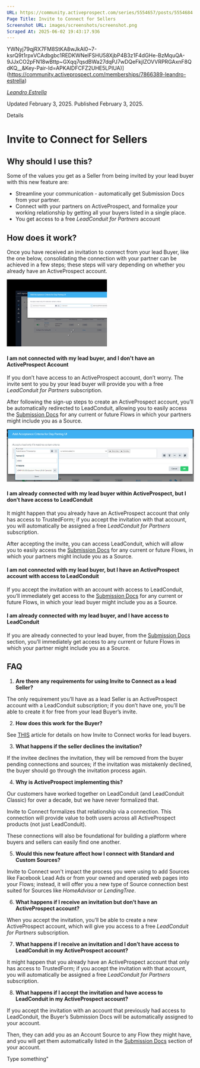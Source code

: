 ```yaml
---
URL: https://community.activeprospect.com/series/5554657/posts/5554684
Page Title: Invite to Connect for Sellers
Screenshot URL: images/screenshots/screenshot.png
Scraped At: 2025-06-02 19:43:17.936
---
```

YWNyj79qjRX7FM8StKA8wJkAl0~7-ksrQ9t1rpxVCAdbgbc1REDKWNelFSHU58XjbP4B3z1F4dGHe-BzMquQA-9JJxCO2pFN18wBttp~GXqq7qsdBWa27dqPJ7wDQeFkjIZOVVRPRGAxnF8QdKQ__&Key-Pair-Id=APKAIDFCFZ2UHE5LPIUA)](https://community.activeprospect.com/memberships/7866389-leandro-estrella)

[_Leandro Estrella_](https://community.activeprospect.com/memberships/7866389-leandro-estrella)

Updated February 3, 2025. Published February 3, 2025.

Details

# Invite to Connect for Sellers

## Why should I use this?

Some of the values you get as a Seller from being invited by your lead buyer with this new feature are:

- Streamline your communication - automatically get Submission Docs from your partner.
- Connect with your partners on ActiveProspect, and formalize your working relationship by getting all your buyers listed in a single place.
- You get access to a free _LeadConduit for Partners_ account

## How does it work?

Once you have received an invitation to connect from your lead Buyer, like the one below, consolidating the connection with your partner can be achieved in a few steps; these steps will vary depending on whether you already have an ActiveProspect account.

![](images/image-1.png)

#### I am not connected with my lead buyer, and I don't have an ActiveProspect Account

If you don’t have access to an ActiveProspect account, don’t worry. The invite sent to you by your lead buyer will provide you with a free _LeadConduit for Partners_ subscription.

After following the sign-up steps to create an ActiveProspect account, you’ll be automatically redirected to LeadConduit, allowing you to easily access the [Submission Docs](https://app.leadconduit.com/submissiondocs) for any current or future Flows in which your partners might include you as a Source.

![](images/image-2.png)

#### I am already connected with my lead buyer within ActiveProspect, but I don’t have access to LeadConduit

It might happen that you already have an ActiveProspect account that only has access to TrustedForm; if you accept the invitation with that account, you will automatically be assigned a free _LeadConduit for Partners_ subscription.

After accepting the invite, you can access LeadConduit, which will allow you to easily access the [Submission Docs](https://app.leadconduit.com/submissiondocs) for any current or future Flows, in which your partners might include you as a Source.

#### I am not connected with my lead buyer, but I have an ActiveProspect account with access to LeadConduit

If you accept the invitation with an account with access to LeadConduit, you’ll immediately get access to the [Submission Docs](https://app.leadconduit.com/submissiondocs) for any current or future Flows, in which your lead buyer might include you as a Source.

#### I am already connected with my lead buyer, and I have access to LeadConduit

If you are already connected to your lead buyer, from the [Submission Docs](https://app.leadconduit.com/submissiondocs) section, you’ll immediately get access to any current or future Flows in which your partner might include you as a Source.

## FAQ

1. **Are there any requirements for using Invite to Connect as a lead Seller?**



The only requirement you’ll have as a lead Seller is an ActiveProspect account with a LeadConduit subscription; if you don’t have one, you’ll be able to create it for free from your lead Buyer’s invite.

2. **How does this work for the Buyer?**



See [THIS](https://community.activeprospect.com/series/5554657/posts/5549918) article for details on how Invite to Connect works for lead buyers.

3. **What happens if the seller declines the invitation?**



If the invitee declines the invitation, they will be removed from the buyer pending connections and sources; if the invitation was mistakenly declined, the buyer should go through the invitation process again.

4. **Why is ActiveProspect implementing this?**



Our customers have worked together on LeadConduit (and LeadConduit Classic) for over a decade, but we have never formalized that.



Invite to Connect formalizes that relationship via a connection. This connection will provide value to both users across all ActiveProspect products (not just LeadConduit).



These connections will also be foundational for building a platform where buyers and sellers can easily find one another.

5. **Would this new feature affect how I connect with Standard and Custom Sources?**



Invite to Connect won't impact the process you were using to add Sources like Facebook Lead Ads or from your owned and operated web pages into your Flows; instead, it will offer you a new type of Source connection best suited for Sources like _HomeAdvisor_ or _LendingTree_.

6. **What happens if I receive an invitation but don’t have an ActiveProspect account?**



When you accept the invitation, you’ll be able to create a new ActiveProspect account, which will give you access to a free _LeadConduit for Partners_ subscription.

7. **What happens if I receive an invitation and I don’t have access to LeadConduit in my ActiveProspect account?**



It might happen that you already have an ActiveProspect account that only has access to TrustedForm; if you accept the invitation with that account, you will automatically be assigned a free _LeadConduit for Partners_ subscription.

8. **What happens if I accept the invitation and have access to LeadConduit in my ActiveProspect account?**



If you accept the invitation with an account that previously had access to LeadConduit, the Buyer’s Submission Docs will be automatically assigned to your account.



Then, they can add you as an Account Source to any Flow they might have, and you will get them automatically listed in the [Submission Docs](https://app.leadconduit.com/submissiondocs) section of your account.

Type something"
